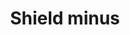 ---
title: Shield minus
tags: ["shield", "minus", "secure", "protect", "safety", "loss", "weaken"]
icon: shield-minus
svg: '<svg xmlns="http://www.w3.org/2000/svg" width="24" height="24" fill="none" viewBox="0 0 24 24" stroke-width="1.5" stroke-linecap="round" stroke-linejoin="round" stroke="currentColor"><path d="M10 11h4m-2.533 9.82a.88.88 0 0 0 1.066 0C14.168 19.593 19 15.586 19 11.016v-4.93a.514.514 0 0 0-.457-.515 12.05 12.05 0 0 1-5.582-2.046l-.61-.417a.62.62 0 0 0-.702 0l-.61.417a12.05 12.05 0 0 1-5.582 2.046.514.514 0 0 0-.457.515v4.93c0 4.57 4.832 8.577 6.467 9.802"/></svg>'
---